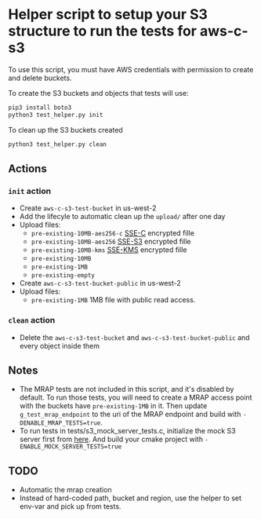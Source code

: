# Helper script to setup your S3 structure to run the tests for aws-c-s3

To use this script, you must have AWS credentials with permission to create and delete buckets.

To create the S3 buckets and objects that tests will use:

``` sh
pip3 install boto3
python3 test_helper.py init
```

To clean up the S3 buckets created

``` sh
python3 test_helper.py clean
```

## Actions

### `init` action

- Create `aws-c-s3-test-bucket` in us-west-2
- Add the lifecyle to automatic clean up the `upload/` after one day
- Upload files:
  - `pre-existing-10MB-aes256-c` [SSE-C](https://docs.aws.amazon.com/AmazonS3/latest/userguide/ServerSideEncryptionCustomerKeys.html#sse-c-highlights) encrypted fille
  - `pre-existing-10MB-aes256` [SSE-S3](https://docs.aws.amazon.com/AmazonS3/latest/userguide/specifying-s3-encryption.html) encrypted fille
  - `pre-existing-10MB-kms` [SSE-KMS](https://docs.aws.amazon.com/AmazonS3/latest/userguide/UsingKMSEncryption.html) encrypted fille
  - `pre-existing-10MB`
  - `pre-existing-1MB`
  - `pre-existing-empty`
- Create `aws-c-s3-test-bucket-public` in us-west-2
- Upload files:
  - `pre-existing-1MB` 1MB file with public read access.

### `clean` action

- Delete the `aws-c-s3-test-bucket` and `aws-c-s3-test-bucket-public` and every object inside them

## Notes

- The MRAP tests are not included in this script, and it's disabled by default. To run those tests, you will need to create a MRAP access point with the buckets have `pre-existing-1MB` in it. Then update `g_test_mrap_endpoint` to the uri of the MRAP endpoint and build with `-DENABLE_MRAP_TESTS=true`.
- To run tests in tests/s3_mock_server_tests.c, initialize the mock S3 server first from [here](./../mock_s3_server/). And build your cmake project with `-ENABLE_MOCK_SERVER_TESTS=true`

## TODO

- Automatic the mrap creation
- Instead of hard-coded path, bucket and region, use the helper to set env-var and pick up from tests.
